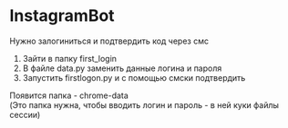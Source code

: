 # InstagramBot

Нужно залогиниться и подтвердить код через смс
1) Зайти в папку first_login
2) В файле data.py заменить данные логина и пароля
3) Запустить firstlogon.py и с помощью смски подтвердить

Появится папка - chrome-data <br>
(Это папка нужна, чтобы вводить логин и пароль - в ней куки файлы сессии)
